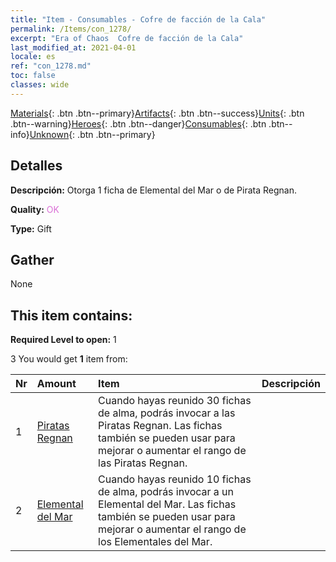```yaml
---
title: "Item - Consumables - Cofre de facción de la Cala"
permalink: /Items/con_1278/
excerpt: "Era of Chaos  Cofre de facción de la Cala"
last_modified_at: 2021-04-01
locale: es
ref: "con_1278.md"
toc: false
classes: wide
---
```

 [Materials](/es/Items/){: .btn .btn--primary}[Artifacts](/es/Items/Artifacts/){: .btn .btn--success}[Units](/es/Items/Units/){: .btn .btn--warning}[Heroes](/es/Items/Heroes/){: .btn .btn--danger}[Consumables](/es/Items/Consumables/){: .btn .btn--info}[Unknown](/es/Items/Unknown/){: .btn .btn--primary}

## Detalles
 **Descripción:** Otorga 1 ficha de Elemental del Mar o de Pirata Regnan.

 **Quality:** <span style="color: #DA70D6">OK</span>

 **Type:** Gift

## Gather

  None

## This item contains:

 **Required Level to open:** 1

 3 You would get **1** item  from:

  | Nr | Amount |     Item    | Descripción |
  |:---|:-------|:------------|:-----------:|
  | 1 | [Piratas Regnan](/es/Items/unt_273/) | Cuando hayas reunido 30 fichas de alma, podrás invocar a las Piratas Regnan. Las fichas también se pueden usar para mejorar o aumentar el rango de las Piratas Regnan. | 
  | 2 | [Elemental del Mar](/es/Items/unt_275/) | Cuando hayas reunido 10 fichas de alma, podrás invocar a un Elemental del Mar. Las fichas también se pueden usar para mejorar o aumentar el rango de los Elementales del Mar. | 

